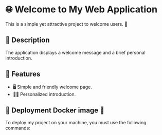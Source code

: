 # 🌐 Welcome to My Web Application

This is a simple yet attractive project to welcome users. 🎉

## 📜 Description

The application displays a welcome message and a brief personal introduction.

## 🚀 Features
- 🖥️ Simple and friendly welcome page.
- 🙋‍♀️ Personalized introduction.

## 🐳 Deployment Docker image 🐳

To deploy my project on your machine, you must use the following commands:

   ```bash
   